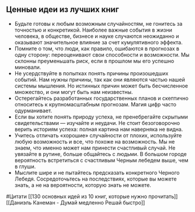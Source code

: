 ## Ценные идеи из лучших книг

- Будьте готовы к любым возможным случайностям, не гонитесь за точностью и конкретикой. Наиболее важные события в жизни человека, в обществе, бизнесе и науке случаются неожиданно и оказывают значительное влияние за счет кумулятивного эффекта. 
- Помните о том, что люди, как правило, ошибаются в прогнозах в одну сторону: переоценивают свои способности и возможности. Мы склонны преуменьшать риск, если в прошлом мы его успешно миновали.
- Не усердствуйте в попытках понять причины произошедших событий. Нам нужны причины, так как они являются частью нашей системы мышления. Но истинных причин может быть бесчисленное множество, и они могут быть нам неизвестны.
- Остерегайтесь разработанных государственных планов и скептично относитесь к крупномасштабным прогнозам. Магия цифр часто одурманивает. 
- Если вы хотите понять природу успеха, не пренебрегайте скрытыми свидетельствами — изучайте и неудачи. Не стоит безоговорочно верить историям успеха: полная картина нам наверняка не видна. 
- Учитесь отличать «хорошие» случайности от плохих, используйте любую возможность и все, что похоже на возможность. Мы не знаем, что именно может нам принести счастливый случай. Не увязайте в рутине, больше общайтесь с людьми. В большом городе вероятность встретиться с счастливым Черным лебедем выше, чем в глуши.
- Мыслите шире и не пытайтесь предсказать конкретного Черного Лебедя. Сосредоточьтесь на последствиях, которые вы можете знать, а не на вероятности, которую знать не можете.

#Цитати
[[130 основных идей из 10 книг, которые нужно прочитать]]
[[Даниэль Канеман - Думай медленно Решай быстро]]
